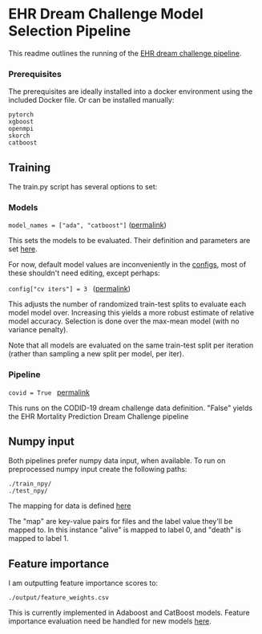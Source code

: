 # EHR Dream Challenge Model Selection Pipeline

This readme outlines the running of the [EHR dream challenge pipeline](https://www.synapse.org/#!Synapse:syn20833371/wiki/600725).

### Prerequisites

The prerequisites are ideally installed into a docker environment using the included Docker file. Or can be installed manually: 

```
pytorch
xgboost
openmpi
skorch
catboost
```



## Training

The train.py script has several options to set:

### Models
```model_names = ["ada", "catboost"]``` ([permalink](https://github.com/ivanbrugere/ehrdc/blob/9112f5e3b92ea6f8d8d36d5a79a251e93c68038b/app/train.py#L27)) 


This sets the models to be evaluated. Their definition and parameters are set [here](https://github.com/ivanbrugere/ehrdc/blob/9112f5e3b92ea6f8d8d36d5a79a251e93c68038b/app/model_configs.py#L313).

For now, default model values are inconveniently in the [configs](https://github.com/ivanbrugere/ehrdc/blob/9112f5e3b92ea6f8d8d36d5a79a251e93c68038b/app/model_configs.py#L258), most of these shouldn't need editing, except perhaps:

```config["cv iters"] = 3 ``` ([permalink](https://github.com/ivanbrugere/ehrdc/blob/9112f5e3b92ea6f8d8d36d5a79a251e93c68038b/app/model_configs.py#L291))

This adjusts the number of randomized train-test splits to evaluate each model model over. Increasing this yields a more robust estimate of relative model accuracy. Selection is done over the max-mean model (with no variance penalty). 

Note that all models are evaluated on the same train-test split per iteration (rather than sampling a new split per model, per iter). 

### Pipeline

```covid = True ``` [permalink](https://github.com/ivanbrugere/ehrdc/blob/9112f5e3b92ea6f8d8d36d5a79a251e93c68038b/app/train.py#L24) 

This runs on the CODID-19 dream challenge data definition. "False" yields the EHR Mortality Prediction Dream Challenge pipeline

## Numpy input

Both pipelines prefer numpy data input, when available. To run on preprocessed numpy input create the following paths:
```
./train_npy/
./test_npy/

```

The mapping for data is defined [here](https://github.com/ivanbrugere/ehrdc/blob/9112f5e3b92ea6f8d8d36d5a79a251e93c68038b/app/model_configs.py#L285)

The "map" are key-value pairs for files and the label value they'll be mapped to. In this instance "alive" is mapped to label 0, and "death" is mapped to label 1.

## Feature importance

I am outputting feature importance scores to:
```
./output/feature_weights.csv
```

This is currently implemented in Adaboost and CatBoost models. Feature importance evaluation need be handled for new models [here](https://github.com/ivanbrugere/ehrdc/blob/82d549bfc67f69373489df1da7ac56cc19061ebb/app/train.py#L70).